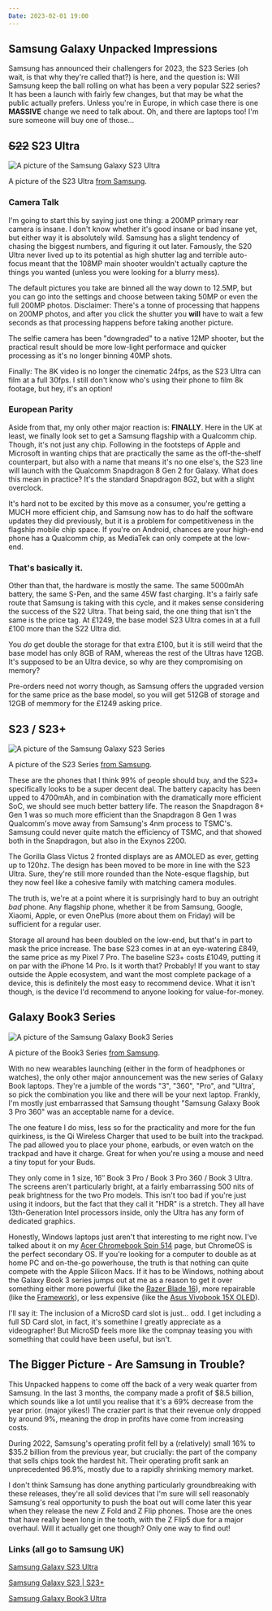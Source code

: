 ```yaml
---
Date: 2023-02-01 19:00
---
```


## Samsung Galaxy Unpacked Impressions

Samsung has announced their challengers for 2023, the S23 Series (oh wait, is that why they're called that?) is here, and the question is: Will Samsung keep the ball rolling on what has been a very popular S22 series? It has been a launch with fairly few changes, but that may be what the public actually prefers. Unless you're in Europe, in which case there is one **MASSIVE** change we need to talk about. Oh, and there are laptops too! I'm sure someone will buy one of those...

## ~~S22~~ S23 Ultra
![A picture of the Samsung Galaxy S23 Ultra](https://raw.githubusercontent.com/george-probably/chachanidze.com/main/Images/Samsung%20Galaxy%20Unpacked%20Early%202023/S23Ultra.webp)<div class="caption">A picture of the S23 Ultra <a href="https://www.samsungmobilepress.com/media-assets/galaxy-s23-ultra" target="_blank">from Samsung</a>.</div>

### Camera Talk
I'm going to start this by saying just one thing: a 200MP primary rear camera is insane. I don't know whether it's good insane or bad insane yet, but either way it is absolutely wild. Samsung has a slight tendency of chasing the biggest numbers, and figuring it out later. Famously, the S20 Ultra never lived up to its potential as high shutter lag and terrible auto-focus meant that the 108MP main shooter wouldn't actually capture the things you wanted (unless you were looking for a blurry mess).

The default pictures you take are binned all the way down to 12.5MP, but you can go into the settings and choose between taking 50MP or even the full 200MP photos. Disclaimer: There's a tonne of processing that happens on 200MP photos, and after you click the shutter you **will** have to wait a few seconds as that processing happens before taking another picture.

The selfie camera has been "downgraded" to a native 12MP shooter, but the practical result should be more low-light performace and quicker processing as it's no longer binning 40MP shots.

Finally: The 8K video is no longer the cinematic 24fps, as the S23 Ultra can film at a full 30fps. I still don't know who's using their phone to film 8k footage, but hey, it's an option!

### European Parity
Aside from that, my only other major reaction is: **FINALLY**. Here in the UK at least, we finally look set to get a Samsung flagship with a Qualcomm chip. Though, it's not just any chip. Following in the footsteps of Apple and Microsoft in wanting chips that are practically the same as the off-the-shelf counterpart, but also with a name that means it's no one else's, the S23 line will launch with the Qualcomm Snapdragon 8 Gen 2 for Galaxy. What does this mean in practice? It's the standard Snapdragon 8G2, but with a slight overclock.

It's hard not to be excited by this move as a consumer, you're getting a MUCH more efficient chip, and Samsung now has to do half the software updates they did previously, but it is a problem for competitiveness in the flagship mobile chip space. If you're on Android, chances are your high-end phone has a Qualcomm chip, as MediaTek can only compete at the low-end.


### That's basically it.

Other than that, the hardware is mostly the same. The same 5000mAh battery, the same S-Pen, and the same 45W fast charging. It's a fairly safe route that Samsung is taking with this cycle, and it makes sense considering the success of the S22 Ultra. That being said, the one thing that isn't the same is the price tag. At £1249, the base model S23 Ultra comes in at a full £100 more than the S22 Ultra did. 

You *do* get double the storage for that extra £100, but it is still weird that the base model has only 8GB of RAM, whereas the rest of the Ultras have 12GB. It's supposed to be an Ultra device, so why are they compromising on memory?

Pre-orders need not worry though, as Samsung offers the upgraded version for the same price as the base model, so you will get 512GB of storage and 12GB of memmory for the £1249 asking price.

## S23 / S23+
![A picture of the Samsung Galaxy S23 Series](https://raw.githubusercontent.com/george-probably/chachanidze.com/main/Images/Samsung%20Galaxy%20Unpacked%20Early%202023/S23Series.webp)<div class="caption">A picture of the S23 Series <a href="https://www.samsungmobilepress.com/media-assets/galaxy-s23" target="_blank">from Samsung</a>.</div>

These are the phones that I think 99% of people should buy, and the S23+ specifically looks to be a super decent deal. The battery capacity has been upped to 4700mAh, and in combination with the dramatically more efficient SoC, we should see much better battery life. The reason the Snapdragon 8+ Gen 1 was so much more efficient than the Snapdragon 8 Gen 1 was Qualcomm's move away from Samsung's 4nm process to TSMC's. Samsung could never quite match the efficiency of TSMC, and that showed both in the Snapdragon, but also in the Exynos 2200.

The Gorilla Glass Victus 2 fronted displays are as AMOLED as ever, getting up to 120hz. The design has been moved to be more in line with the S23 Ultra. Sure, they're still more rounded than the Note-esque flagship, but they now feel like a cohesive family with matching camera modules.

The truth is, we're at a point where it is surprisingly hard to buy an outright _bad_ phone. Any flagship phone, whether it be from Samsung, Google, Xiaomi, Apple, or even OnePlus (more about them on Friday) will be sufficient for a regular user.

Storage all around has been doubled on the low-end, but that's in part to mask the price increase. The base S23 comes in at an eye-watering £849, the same price as my Pixel 7 Pro. The baseline S23+ costs £1049, putting it on par with the iPhone 14 Pro. Is it worth that? Probably! If you want to stay outside the Apple ecosystem, and want the most complete package of a device, this is definitely the most easy to recommend device. What it isn't though, is the device I'd recommend to anyone looking for value-for-money. 

## Galaxy Book3 Series
![A picture of the Samsung Galaxy Book3 Series](https://raw.githubusercontent.com/george-probably/chachanidze.com/main/Images/Samsung%20Galaxy%20Unpacked%20Early%202023/Book3Series.webp)<div class="caption">A picture of the Book3 Series <a href="https://www.samsungmobilepress.com/media-assets/galaxy-book3-ultra" target="_blank">from Samsung</a>.</div>

With no new wearables launching (either in the form of headphones or watches), the only other major announcement was the new series of Galaxy Book laptops. They're a jumble of the words "3", "360", "Pro", and "Ultra', so pick the combination you like and there will be your next laptop. Frankly, I'm mostly just embarrassed that Samsung thought "Samsung Galaxy Book 3 Pro 360" was an acceptable name for a device.

The one feature I do miss, less so for the practicality and more for the fun quirkiness, is the Qi Wireless Charger that used to be built into the trackpad. The pad allowed you to place your phone, earbuds, or even watch on the trackpad and have it charge. Great for when you're using a mouse and need a tiny toput for your Buds.

They only come in 1 size, 16″ Book 3 Pro / Book 3 Pro 360 / Book 3 Ultra. The screens aren't particularly bright, at a fairly embarrassing 500 nits of peak brightness for the two Pro models. This isn't too bad if you're just using it indoors, but the fact that they call it "HDR" is a stretch. They all have 13th-Generation Intel processors inside, only the Ultra has any form of dedicated graphics. 

Honestly, Windows laptops just aren't that interesting to me right now. I've talked about it on my [Acer Chromebook Spin 514](/setup/acer-chromebook-spin-514) page, but ChromeOS is the perfect secondary OS. If you're looking for a computer to double as at home PC and on-the-go powerhouse, the truth is that nothing can quite compete with the Apple Silicon Macs. If it has to be Windows, nothing about the Galaxy Book 3 series jumps out at me as a reason to get it over something either more powerful (like the [Razer Blade 16](https://www.razer.com/gb-en/gaming-laptops/Razer-Blade-16/RZ09-0483TWH3-R3W1)), more repairable (like the [Framework](https://frame.work)), or less expensive (like the [Asus Vivobook 15X OLED](https://www.asus.com/laptops/for-home/vivobook/vivobook-15x-oled-x1503-12th-gen-intel/)).

I'll say it: The inclusion of a MicroSD card slot is just... odd. I get including a full SD Card slot, in fact, it's somethine I greatly appreciate as a videographer! But MicroSD feels more like the compnay teasing you with something that could have been useful, but isn't.

## The Bigger Picture - Are Samsung in Trouble?

This Unpacked happens to come off the back of a very weak quarter from Samsung. In the last 3 months, the company made a profit of $8.5 billion, which sounds like a lot until you realise that it's a 69% decrease from the year prior. (major yikes!) The crazier part is that their revenue only dropped by around 9%, meaning the drop in profits have come from increasing costs.

During 2022, Samsung's operating profit fell by a (relatively) small 16% to $35.2 billion from the previous year, but crucially: the part of the company that sells chips took the hardest hit. Their operating profit sank an unprecedented 96.9%, mostly due to a rapidly shrinking memory market.

I don't think Samsung has done anything particularly groundbreaking with these releases, they're all solid devices that I'm sure will sell reasonably Samsung's real opportunity to push the boat out will come later this year when they release the new Z Fold and Z Flip phones. Those are the ones that have really been long in the tooth, with the Z Flip5 due for a major overhaul. Will it actually get one though? Only one way to find out!

### Links (all go to Samsung UK)
[Samsung Galaxy S23 Ultra](https://www.samsung.com/uk/smartphones/galaxy-s23-ultra/)

[Samsung Galaxy S23 | S23+](https://www.samsung.com/uk/smartphones/galaxy-s23/)

[Samsung Galaxy Book3 Ultra](https://www.samsung.com/uk/computers/galaxy-book/galaxy-book3-ultra-16-inch-i9-16gb-1tb-np960xfh-xa2uk/)
